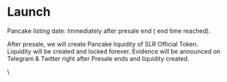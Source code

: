 # Launch

Pancake listing date: Immediately after presale end ( end time reached).

After presale, we will create Pancake liquidity of SLR Official Token. Liquidity will be created and locked forever. Evidence will be announced on Telegram & Twitter right after Presale ends and liquidity created.

\


